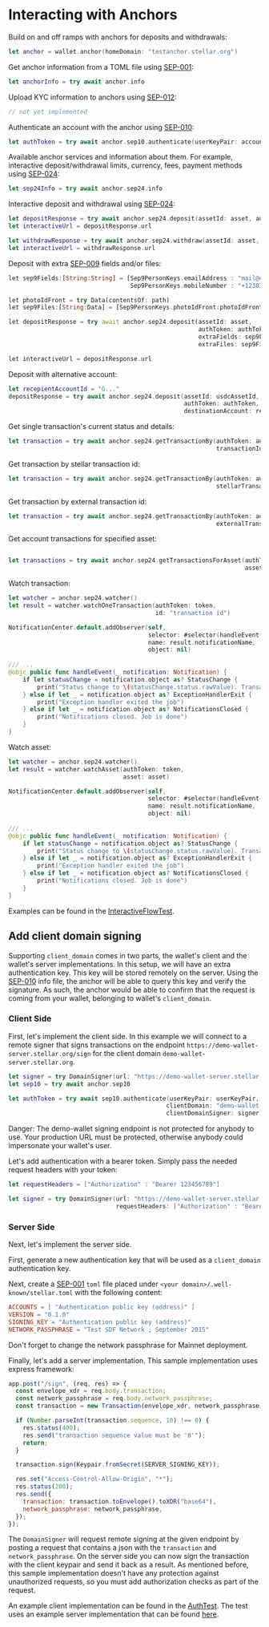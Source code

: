 # Interacting with Anchors

Build on and off ramps with anchors for deposits and withdrawals:

```swift
let anchor = wallet.anchor(homeDomain: "testanchor.stellar.org")
```

Get anchor information from a TOML file  using [SEP-001](https://github.com/stellar/stellar-protocol/blob/master/ecosystem/sep-0001.md):

```swift
let anchorInfo = try await anchor.info
```

Upload KYC information to anchors using [SEP-012](https://github.com/stellar/stellar-protocol/blob/master/ecosystem/sep-0012.md):

```swift
// not yet implemented
```

Authenticate an account with the anchor using [SEP-010](https://github.com/stellar/stellar-protocol/blob/master/ecosystem/sep-0010.md):

```swift
let authToken = try await anchor.sep10.authenticate(userKeyPair: accountKeyPair)
```

Available anchor services and information about them. For example, interactive deposit/withdrawal limits, currency, fees, payment methods
using [SEP-024](https://github.com/stellar/stellar-protocol/blob/master/ecosystem/sep-0024.md):

```swift
let sep24Info = try await anchor.sep24.info
```

Interactive deposit and withdrawal using [SEP-024](https://github.com/stellar/stellar-protocol/blob/master/ecosystem/sep-0024.md):

```swift
let depositResponse = try await anchor.sep24.deposit(assetId: asset, authToken: authToken)
let interactiveUrl = depositResponse.url
```

```swift
let withdrawResponse = try await anchor.sep24.withdraw(assetId: asset, authToken: authToken)
let interactiveUrl = withdrawResponse.url
```

Deposit with extra [SEP-009](https://github.com/stellar/stellar-protocol/blob/master/ecosystem/sep-0009.md) fields and/or files:

```dart
let sep9Fields:[String:String] = [Sep9PersonKeys.emailAddress : "mail@example.com",
                                  Sep9PersonKeys.mobileNumber : "+12383844421"]

let photoIdFront = try Data(contentsOf: path)
let sep9Files:[String:Data] = [Sep9PersonKeys.photoIdFront:photoIdFront]

let depositResponse = try await anchor.sep24.deposit(assetId: asset, 
                                                     authToken: authToken,
                                                     extraFields: sep9Fields,
                                                     extraFiles: sep9Files)

let interactiveUrl = depositResponse.url
```

Deposit with alternative account:

```swift
let recepientAccountId = "G..."
depositResponse = try await anchor.sep24.deposit(assetId: usdcAssetId,
                                                 authToken: authToken,
                                                 destinationAccount: recepientAccountId)
```

Get single transaction's current status and details:

```swift
let transaction = try await anchor.sep24.getTransactionBy(authToken: authToken,
                                                          transactionId:"12345")
```

Get transaction by stellar transaction id:

```swift
let transaction = try await anchor.sep24.getTransactionBy(authToken: authToken,
                                                          stellarTransactionId: "17a670bc424ff...")
```

Get transaction by external transaction id:

```swift
let transaction = try await anchor.sep24.getTransactionBy(authToken: authToken,
                                                          externalTransactionId: "9198278372")
```

Get account transactions for specified asset:

```swift

let transactions = try await anchor.sep24.getTransactionsForAsset(authToken: authToken,
                                                                  asset: asset)
```

Watch transaction:

```swift
let watcher = anchor.sep24.watcher()
let result = watcher.watchOneTransaction(authToken: token, 
                                         id: "transaction id")

NotificationCenter.default.addObserver(self,
                                       selector: #selector(handleEvent(_:)),
                                       name: result.notificationName,
                                       object: nil)
                                       
/// ...
@objc public func handleEvent(_ notification: Notification) {
    if let statusChange = notification.object as? StatusChange {
        print("Status change to \(statusChange.status.rawValue). Transaction: \(statusChange.transaction.id)")
    } else if let _ = notification.object as? ExceptionHandlerExit {
        print("Exception handler exited the job")
    } else if let _ = notification.object as? NotificationsClosed {
        print("Notifications closed. Job is done")
    }
}
```

Watch asset:

```swift
let watcher = anchor.sep24.watcher()
let result = watcher.watchAsset(authToken: token, 
                                asset: asset)

NotificationCenter.default.addObserver(self,
                                       selector: #selector(handleEvent(_:)),
                                       name: result.notificationName,
                                       object: nil)
                                       
/// ...
@objc public func handleEvent(_ notification: Notification) {
    if let statusChange = notification.object as? StatusChange {
        print("Status change to \(statusChange.status.rawValue). Transaction: \(statusChange.transaction.id)")
    } else if let _ = notification.object as? ExceptionHandlerExit {
        print("Exception handler exited the job")
    } else if let _ = notification.object as? NotificationsClosed {
        print("Notifications closed. Job is done")
    }
}
```

Examples can be found in the [InteractiveFlowTest](https://github.com/Soneso/stellar-swift-wallet-sdk/blob/main/Tests/stellar-wallet-sdkTests/InteractiveFlowTest.swift).

## Add client domain signing

Supporting `client_domain` comes in two parts, the wallet's client and the wallet's server implementations. 
In this setup, we will have an extra authentication key. This key will be stored remotely on the server. 
Using the [SEP-010](https://github.com/stellar/stellar-protocol/blob/master/ecosystem/sep-0010.md) info file, 
the anchor will be able to query this key and verify the signature. As such, the anchor would be able to confirm
that the request is coming from your wallet, belonging to wallet's `client_domain`.

### Client Side

First, let's implement the client side. In this example we will connect to a remote signer that 
signs transactions on the endpoint `https://demo-wallet-server.stellar.org/sign` for the client domain `demo-wallet-server.stellar.org`.

```swift
let signer = try DomainSigner(url: "https://demo-wallet-server.stellar.org/sign")
let sep10 = try await anchor.sep10

let authToken = try await sep10.authenticate(userKeyPair: userKeyPair,
                                            clientDomain: "demo-wallet-server.stellar.org",
                                            clientDomainSigner: signer)
```

Danger: The demo-wallet signing endpoint is not protected for anybody to use. Your production URL must be protected, otherwise anybody could impersonate your wallet's user.

Let's add authentication with a bearer token. Simply pass the needed request headers with your token:

```swift
let requestHeaders = ["Authorization" : "Bearer 123456789"]

let signer = try DomainSigner(url: "https://demo-wallet-server.stellar.org/sign" , 
                              requestHeaders: ["Authorization" : "Bearer 123456789"])
```
### Server Side

Next, let's implement the server side.

First, generate a new authentication key that will be used as a `client_domain` authentication key.

Next, create a [SEP-001](https://github.com/stellar/stellar-protocol/blob/master/ecosystem/sep-0001.md)
`toml` file placed under `<your domain>/.well-known/stellar.toml` with the following content:

````toml
ACCOUNTS = [ "Authentication public key (address)" ]
VERSION = "0.1.0"
SIGNING_KEY = "Authentication public key (address)"
NETWORK_PASSPHRASE = "Test SDF Network ; September 2015"
````

Don't forget to change the network passphrase for Mainnet deployment.

Finally, let's add a server implementation. This sample implementation uses express framework:

```javascript
app.post("/sign", (req, res) => {
  const envelope_xdr = req.body.transaction;
  const network_passphrase = req.body.network_passphrase;
  const transaction = new Transaction(envelope_xdr, network_passphrase);

  if (Number.parseInt(transaction.sequence, 10) !== 0) {
    res.status(400);
    res.send("transaction sequence value must be '0'");
    return;
  }

  transaction.sign(Keypair.fromSecret(SERVER_SIGNING_KEY));

  res.set("Access-Control-Allow-Origin", "*");
  res.status(200);
  res.send({
    transaction: transaction.toEnvelope().toXDR("base64"),
    network_passphrase: network_passphrase,
  });
});
```

The `DomainSigner` will request remote signing at the given endpoint by posting a request that contains a json with 
the `transaction` and `network_passphrase`. On the server side you can now sign the transaction with the client
keypair and send it back as a result. As mentioned before, this sample implementation doesn't have any protection
against unauthorized requests, so you must add authorization checks as part of the request.

An example client implementation can be found in the [AuthTest](https://github.com/Soneso/stellar-swift-wallet-sdk/blob/main/Tests/stellar-wallet-sdkTests/AuthTest.swift). 
The test uses an example server implementation that can be found [here](https://replit.com/@crogobete/ClientDomainSigner#main.py).




